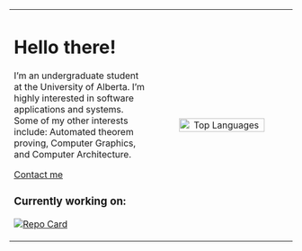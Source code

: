 <table width="100%">
  <tr>
    <td width="50%" align="left" valign="center">
      <h1>Hello there!</h1>
      <p>
        I’m an undergraduate student at the University of Alberta. I’m highly interested in software applications and systems.  
        Some of my other interests include: Automated theorem proving, Computer Graphics, and Computer Architecture. 
      </p>
      <p>
        <a href="https://www.linkedin.com/in/harsh-gill/">Contact me</a>
      </p>
      <h3>Currently working on:</h3>
      <p>
        <a href="https://github.com/349gill/lane-detection">
          <img src="https://github-readme-stats.vercel.app/api/pin/?username=349gill&repo=lane-detection&theme=dark" alt="Repo Card">
        </a>
      </p>
    </td>
    <td width="50%" align="center">
      <img src="https://github-readme-stats.vercel.app/api/top-langs/?username=349gill&theme=dark&layout=donut-vertical" alt="Top Languages" width="80%"/>
    </td>
  </tr>
</table>
